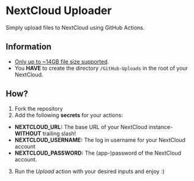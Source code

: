 # NextCloud Uploader

Simply upload files to NextCloud using GitHub Actions.

## Information
- [Only up to ~14GB file size supported](https://docs.github.com/en/actions/using-github-hosted-runners/about-github-hosted-runners#supported-runners-and-hardware-resources).
- You **HAVE** to create the directory `/GitHub-Uploads` in the root of your NextCloud.

## How?
1. Fork the repository
2. Add the following **secrets** for your actions:
  - **NEXTCLOUD_URL:** The base URL of your NextCloud instance- **WITHOUT** trailing slash! 
  - **NEXTCLOUD_USERNAME:** The log in username for your NextCloud account
  - **NEXTCLOUD_PASSWORD:** The (app-)password of the NextCloud account.
3. Run the *Upload* action with your desired inputs and enjoy :)
